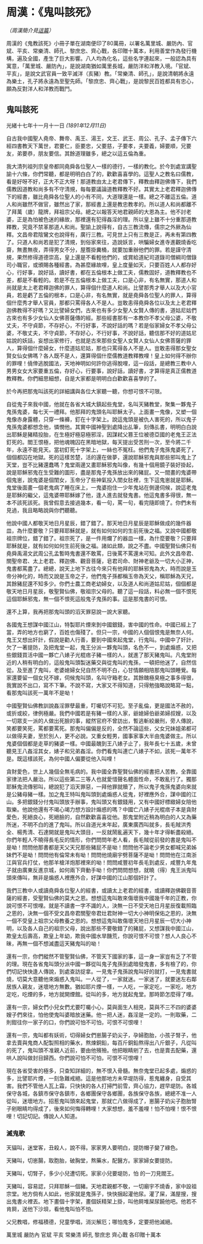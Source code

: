 # 周漢：《鬼叫該死》

*（周漢簡介見[這篇](zhou.md)）*

周漢的《鬼教該死》小冊子單在湖南便印了80萬冊，以署名萬里城、嚴防內、官斌、平亥、常樂清、師孔、黎庶忠、齊心戰，各印贈十萬本，利用善堂作為發行機構，遍及全國，產生了巨大影響。八人均為化名，這些名字連起來，一般認為具有寓意，「萬里城、嚴防內」，是說湖南猶如萬里長城，嚴防洋和洋教入境。「官斌、平亥」，是說文武官員一致平滅洋（亥豬）教。「常樂清、師孔」，是說清朝將永遠為樂土，孔子將永遠為至聖先師。「黎庶忠、齊心戰」，是說黎民百姓都具有忠心，願為反對洋人和洋教而戰鬥。 

## 鬼叫該死

光緒十七年十一月十一日 *(1891年12月11日)*

自古我中國聖人堯帝、舞帝、禹王、湯王，文王、武王、周公、孔子、孟子傳下六經四書教天下萬世，君要仁，臣要忠，父要慈，子要孝，夫要義，婦要順，兄要友，弟要恭，朋友要信。其餘道理雖多，總之以這五倫為重。

我大清列祖列宗皇帝都同堯舜各位聖人一樣的德行，一樣的教化。於今到處宣講聖諭十六條，你們常聽，都是明明白白了的，歡歡喜喜學的。這聖人之教名曰儒教，看是好呀不好，正大不正大呀！那道教由太上老君傳下，釋教由釋迦佛傳下，我們儒教因道教和尚多有不守清規，每每要議論道教釋教不好。其實太上老君釋迦佛傳下的經書，雖比堯舜各位聖人的小有不同，大道理還是一樣。總之不離這五倫。道人和尚雖然不做官，雖然出了家，那經書上還是教忠教孝的。所以道人和尚都離不了拜萬（歲）龍牌，拜祖宗父母。總之以報答天地君親師的大恩為主。他不討老婆，正是為怕被色迷的緣故，那裡還有犯得姦淫的理。所以皇上雖不十分重那道教釋教，究竟不禁革那道人和尚。聖諭上說得有，自古三教流傳，儒宗之外厥為仙釋。文昌帝君陰鸞文也說得有，廣行三教。可見世上只有三教是正，再未有第四教了。只道人和尚若是犯了清規，到俗家來往，造說妖言，哄騙婦女進寺進觀燒香吃齋，無晝無夜，弄得男女不分，屋簷掛糞桶，就要加重辦他們的罪。若是謹守清規，果然修得道德崇高，皇上還是不看輕他們的，或賞給道紀司道錄司僧綱司僧錄司小職官，或頒賜各種經書。為甚麼緣故哩，皇上度量如天，只要百姓人人都存好心，行好事，說好話，讀好書，都在五倫根本上做工夫，儒教固好，道教釋教也不差，都是不看輕的。若是不在五倫根本上做工夫，口是心非，有名無實，那道人和尚就是太上老君釋迦佛的罪人，算得個什麼道人和尚。比譬那秀才舉人以及大小官員，若是虧了五倫的根本，口是心非，有名無實，就是堯舜各位聖人的罪人，算得個什麼秀才舉人官員，那都只罵得各人不是人。豈敢恚得堯舜各位以及太上老君釋迦佛教得不好嗎？又比譬婦女們，古來也有多少女聖人女賢人傳的書，道姑尼姑們古來也有多少女仙人女佛菩薩傳的經。那些經書那有一本教你不孝父母公婆，不敬丈夫，不守貞節，不存好心，不行好事，不說好話的嗎？若是俗家婦女不孝父母公婆，不敬丈夫，不守貞節，不存好心，不行好事，不說好話，聽信那不好的道姑尼姑說的妖話，妄想出家修行，也就是古來那些女聖人女賢人女仙人女佛菩薩的罪人，算得個什麼婦女，什麼道姑尼姑，那也只罵得各人不是人。豈敢恚得那女聖女賢女仙女佛嗎？各人既不是人，還算得個什麼儒教道教釋教哩！皇上如何得不辦你的罪哩！僥倖逃脫國法，天地神明如何許你逃得脫哩，這一段話，是總教三教中人男男女女大家要重五倫，存好心，行要事，說好話，讀好書，才算得是真正儒教道教釋教。你們細思細想，自是大家都是明明白白歡歡喜喜學的了。 

於今再把那鬼叫該死的詳細講與各位大家聽一聽，你想可恨不可限。 

自從鬼子來我中國，他就在各省大城大鎮起些鬼堂，名叫天豬教堂，聚集一夥鬼子鬼孫鬼婆，每七天一禮拜。他那拜的鬼頭名叫耶穌太子。上面畫一鬼像，又塑一個鬼像赤身露體，只穿一條褲，釘在十字架上。說這鬼頭是被仇人害死的，所以鬼子鬼孫鬼婆都想念他，憐憫他。其實中國神聖到處降出乩筆，刻傳乩書，明明白白說出耶穌是豬精投胎，在生極好極惡極邪淫，因謀弒父篡王位被德亞國的老鬼王正法釘死的。閻王恨極，把他魂魄囚在黑暗地獄，每天提出受苦刑一次，至今將二千年，永遠不能見天。當初釘死十字架上，一絲也不冤枉。他們鬼子鬼孫鬼婆死了，個個都囚在地獄。死的這樣苦楚，活的還在做夢，還說耶穌邪鬼與那些邪叫鬼上了天堂，豈不比豬還蠢嗎？鬼堂兩邊又畫耶穌邪鬼叫像，有幾十個用鏡子裝好掛起，說是耶穌邪鬼在生受難的圖形，盡是那鬼子鬼孫放出來的豬屁。又一間畫的鬼婆帶個鬼崽，說鬼婆是個閨女，玉帝分了些神氣投入閨女肚裡，生下這鬼崽就是耶穌。鬼堂後面畫一個老鬼病了睡在床上，一鬼婆抱住一少年鬼站在側邊伺候，說這老鬼是耶穌的繼父，這鬼婆帶耶穌嫁了他，逢人進去就發鬼書。他這鬼書多得很，無一本不該死該死。我曾假意去接過幾本，看一句，罵一句，看完隨即燒了。你們未有見過，我且略略說與你們聽聽。 

他說中國人都敬天地日月星辰，錯了錯了。那天地日月星辰是耶穌做成的幾件器皿，為什麼要敬？只要拜耶穌就是，就有如何如何的生前死後之福。又說中國都敬祖宗牌位，錯了錯了。祖宗死了，是一件用爛了的器皿一樣，為什麼要敬？只要拜耶穌就是，就有如何如何生前死後之福。諸如此類，說之不盡。中國聖賢仙佛只有堯舜禹湯文武周公孔孟暫時鬼書還不敢罵，日後罵不罵還未可知。此外文昌帝君、關聖帝君、太上老君、釋迦佛、觀音菩薩，皂君司命、財神老爺及一切大小正神，鬼書都罵盡了。總總，說天上地下古往今來只有他拜的耶穌邪鬼為大，時而說是玉帝分神化的，時而又說是玉帝之子，他們鬼子孫都稱玉帝為天父，稱耶穌為天兄，其餘豬屁還不知多少。你們士農工商老幼婦女，以及道人和尚道姑尼姑，個個都是敬天地日月星辰，敬聖賢仙佛，敬祖宗父母的。聽了這一段話，料必無一個不恨死這個耶穌邪鬼，無一個不恨死這般鬼子鬼孫的事。這是那鬼書的可恨。 

還不上算，我再把那鬼叫頭的滔天罪惡說一說大家聽。 

各國鬼王想謀中國江山，特製耶片煙來剝中國銀錢，害中國的性命。中國已經上了當，弄的地方也窮了，百姓也傷殘了。但只一宗，中國的人個個恨鬼是無奈人何。鬼王又想出奸計，假說是勸人行善，要到中國來起鬼堂，行鬼叫。中國中了奸計，欠了一著提防，及把鬼堂一起，鬼王分派一夥鬼叫頭，名色不一，到處煽惑，又把些銀錢買活中國一夥亡八婊子光棍痞子豬一樣的人，就進了那天豬鬼叫。凡鬼堂附近的人稍有明白的，這般鬼叫頭製迷藥交與從鬼叫的鬼孫，一頓把他迷了，自然信從。及至進了鬼叫，老婆媳婦女兒自然不明不白，心甘情願相陪那鬼叫頭睡覺。每家還要留一個女兒不嫁，伺候鬼叫頭，名叫守箱老女。其餘醜極臭極之事多得很，我實說不出口，寫不下筆。不說不寫，大家又不得知道，只得勉強略說略寫一點，看那鬼叫該死一萬年不是呦！
 
中國聖賢仙佛教訓說姦淫罪孽最重，叮囑切不可犯。至子亂倫，更是國法不赦的，或折或絞，律例極嚴。我們中國若是有豬一樣的人家，爺媳婦伯爺弟婦叔嫂，以及一切眾支一派的人做出死臉的事，縱然官府不曾訪出，暫逃斬絞嚴刑，旁人傳說，笑都要笑死，罵都要罵死。那鬼叫偏偏是反的，全然不論這些，父女兄妹姐弟都可以做得夫妻，至於別人，更不必說。又重女輕男，國事家事大半由鬼婆做主。所以鬼婆個個都是走草的豬婆一樣。中國最醜到王八婊子止了，我年長七十五歲，未曾聽見王八姦淫其女，婊子和兄弟姦淫。你們看鬼叫連亡八婊子不如，該死一萬年不是。既這樣該死，為何中國人偏要從他入叫哩！

貪財愛色，世上人幾個全無毛病的。我中國全靠聖賢仙佛的經書把人苦教，全靠國家律法把人嚴治。所以這些第二三等人也就愛惜聲名體面性命，不敢亂行了。獨那耶穌鬼流傳邪叫，總說犯了滔天罪惡，一拜他罪就贖了，所以鬼子鬼孫鬼婆向來就是公豬母豬一樣。加之鬼王特叫鬼叫頭到處煽惑人從鬼，好裡應外合，謀中國的江山。多把銀錢分付鬼叫頭放手辦事，鬼叫頭又有銀錢用，又有中國好標緻婦女陪他取樂。他說他還有不竭心竭力想方設計煽惑的嗎？中國亡八婊子光棍痞子本是貪財愛色，死絕良心，死絕臉的，自然歡歡喜喜從他。那鬼堂附近稍為明白的人又為藥所迷，不明不白的進了鬼叫。所以自道光末年起，廣東廣西叫就多，長毛賊洪秀全、楊秀清、石達開就是鬼叫大頭目，一反就鬧亂遍天下，幾十年才得斬盡殺絕。你們年輕人不曉得長毛反的情形，你們問問年老人看，長毛賊從前發的書是鬼叫不是呦！問問他那書都是天父天兄那些豬屁不是呦！問問他不論老少男女都喊兄弟姊妹們不是呦！問問他有倫常未有呦！問問他燒廟宇劈菩薩不是呦！問問他在江南浙江與官兵打仗，他那羊槍洋炮那裡來的呦！問問咸豐初年長毛到處反，咸豐九年鬼子就由廣東反進京城，如何兩下齊動手呦！你們問問想想，就曉（得）鬼王派鬼叫頭來傳叫，無非是煽惑人裡應外合，好謀中國的江山那個奸計了。 

我們三教中人或讀堯舜各位聖人的經書，或讀太上老君的經書，或讀釋迦佛觀音菩薩的經書，受聖賢仙佛的莫大之恩。想想這鬼叫敢來傷壞我中國幾千年的正教，你說可恨不可恨哩。就是不讀書一字不識的人，決無一日不受天地日月星辰復載照臨之恩的，決無一個不受文昌帝君關聖帝君灶君財神一切大小神明保佑之恩的，決無一個不受皇上祖宗父母教養之恩的。想想這鬼叫敢傷壞天地日月星辰一切大小神明，以及各人自己的祖宗父母，說出那些不要敬錯了的豬屁，又想謀我中國江山，欺皇太后壽高，欺皇上年幼，欺我中國水旱饑荒，你說可恨不可恨？想人人良心不昧，再無一個不想滅盡這天豬鬼叫的呦！

還有一宗，你們縱然不管聖賢仙佛，不管天下國家的事，這一身一家豈有乏了不管的理。現在各省鬼叫頭分派中國一夥從叫鬼子鬼孫到處暗發鬼書，多有檢了的，你們切記快快逢人傳說，到處查訪捉拿。一見鬼子鬼孫說鬼叫好的就打，一見鬼書就燒，切莫大意聽他來煽惑入鬼叫。一人從了，一家就迷。一家迷了，就要迷左右鄰居族人親友，迷壞地方無數。猶如耶片煙一樣，一人吃，一家定吃，一家吃，地方定吃，吃煙的多，地方就開煙館。從叫的多，地方就起鬼堂。那時節怎麼得了哩。 

還有一宗，婦女們小兒女們尤要叮囑小心，莫與面生人相見，莫與不三不四的婆婆嫂子們來往，怕他使鬼叫婆暗放迷藥。他一把人迷，姦淫是一定的。一則取藥，二則鉗往你一家子的口，你們說可怕不可怕，可恨不可恨哩！

還有一宗，鬼叫都有妖術，切得婦女們崽腸子奶尖子，孕婦胞胎，小孩子腎子，他拿去賣與鬼商人配製照相的藥水，熬煉銅鉛，每百斤銅鉛熬得出八斤銀子，凡從叫的死了，鬼叫頭不准親人近前，要由他殯殮。他把眼睛剜了去，也是賣去配藥，還哄人說叫做封目歸西。你們說可怕不可怕，可恨不可恨哩！

現在各省受害的極多，只查知詳細的，無不恨入骨髓。無奈鬼堂已起多處，煽惑的多，比譬耶片煙，一刻急難戒絕。這是他那地方未早堤防得，惹鬼纏身，自受其害。我們不管他人瓦上霜，只快快的各人打掃門前雪，齊心協力，趕早堤防。各城保守各城，各鎮市保守各鎮市，各鄉團保守各鄉團，各族保守各族，總總不准一人從叫，迷壞地方。招惹鬼叫頭來起鬼堂，那就亡八做得成了，崽腸子奶尖子胞胎腎子剜眼睛均得成了，後來如何悔得轉哩！大家想想，羞不羞哩！怕不怕哩！恨不恨哩！切記切記。傳說人人知道。 

### 滅鬼歌

天貓叫，迷堂客，丑殺人，說不得。家家男人要明白，提防帽子變了綠色。 

天豬叫，切崽腸，取胞胎，破胸堂，熬藥水，配醫方。家家婦女要提防。 

天豬叫，切腎子，多少小兒遭切死。家家小兒要堤防，怕 的一刀見閻王。 

天豬叫，容易認，只拜耶穌一個豬。天地君親都不敬，一切廟宇不燒香，家中設祖宗堂。地方倘有人如此，他家就是鬼孫子，快快捆起灌他尿。灌了屎，滿屋搜，搜出鬼書火裡丟。地下畫個十字架，畫個妖精架上掛，叫他屙堆屎尿饒他吧。他若不肯屙，送他下沙垻，看他鬼叫怕不怕。

父兄教唱，修福積德，兒童學唱，消災解厄；哪怕鬼多，定要把他滅絕。 

萬里城 嚴防內 官斌 平亥 常樂清 師孔 黎庶忠 齊心戰 各印贈十萬本 
